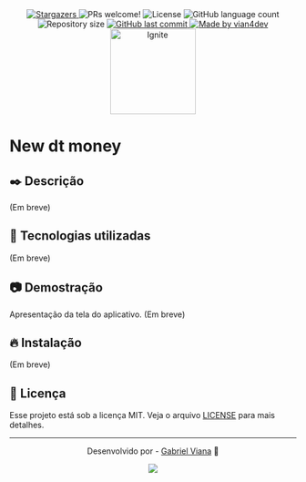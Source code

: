 <div align="center">
  <a href="https://github.com/vian4dev/new-dtmoney/stargazers">
    <img alt="Stargazers" src="https://img.shields.io/github/stars/vian4dev/new-dtmoney?style=social">
  </a>
  
  <img alt="PRs welcome!" src="https://img.shields.io/static/v1?label=PRs&message=welcome&color=7159c1&labelColor=000000" />
  <img alt="License" src="https://img.shields.io/static/v1?label=license&message=MIT&color=7159c1&labelColor=000000">
  <img alt="GitHub language count" src="https://img.shields.io/github/languages/count/vian4dev/new-dtmoney?color=%2304D361">
  <img alt="Repository size" src="https://img.shields.io/github/repo-size/vian4dev/new-dtmoney">
	
  <a href="https://github.com/vian4dev/dtmoney/commits/master">
    <img alt="GitHub last commit" src="https://img.shields.io/github/last-commit/vian4dev/new-dtmoney">
  </a>
  
  <a href="https://www.linkedin.com/in/vianadev/">
    <img alt="Made by vian4dev" src="https://img.shields.io/badge/made%20by-vian4dev-%2304D361">
  </a>
</div>

<div align="center">
  <img src="https://www.rocketseat.com.br/assets/logos/ignite-reduced.svg" width="150" height="150" alt="Ignite">
</div>

# New dt money

## ✒️ Descrição
(Em breve)

## 🚀 Tecnologias utilizadas
(Em breve)

## 📷 Demostração
Apresentação da tela do aplicativo.
(Em breve)

## 🔥 Instalação
(Em breve)

## 📝 Licença
Esse projeto está sob a licença MIT. Veja o arquivo [LICENSE](LICENSE) para mais detalhes.

---
<div align="center"> 
 <p>Desenvolvido por - <a href="https://github.com/vian4dev">Gabriel Viana</a> 🤖</p>
 
 <a href="https://www.linkedin.com/in/vianadev" target="_blank"><img src="https://img.shields.io/badge/-LinkedIn-%230077B5?style=for-the-badge&logo=linkedin&logoColor=white" target="_blank"></a> 
</div>
